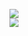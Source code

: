 [![](https://img.shields.io/badge/Made%20With-Github%20Spray-lightgrey.svg?style=for-the-badge&logo=github)](https://github.com/Annihil/github-spray#7096)  
[![](https://i.imgur.com/2DrTn0Z.gif)](https://github.com/Annihil/github-spray)